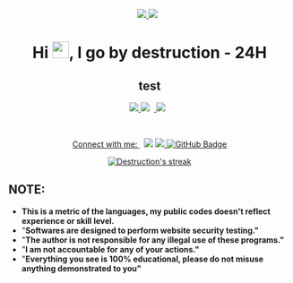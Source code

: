<p align="Middle"> 
    <a href="" target="_blank"> <img src="https://discord.c99.nl/widget/theme-1/705784631248683119.png"/> </a> 
    <a style="padding-right:8px;" href="" target="_blank"> <img src="https://i.imgur.com/P3GvYgB.png"5px"/></a>

<h1 align="center">Hi <img 
src="https://raw.githubusercontent.com/MartinHeinz/MartinHeinz/master/wave.gif" width="30px">, I go by destruction - 24H</h1>
<h2 align="center">test</h2>



  



<p align="Middle"> 
    <a href="" target="_blank"> <img src="https://i.imgur.com/RBhFrve.png"/> </a> 
    <a style="padding-right:8px;" href="" target="_blank"> <img src="https://i.imgur.com/R72VLOV.png>"
    <a style="padding-right:8px;" href="" target="_blank"> <img src="https://i.imgur.com/sJDYjcb.png"/> 
  
</p>


<p align="Middle">
 Connect with me:
<a href = "https://www.instagram.com/destruction.jpg/"><img src="https://img.icons8.com/fluent/48/000000/instagram-new.png"/></a>
<a href="https://github.com/Meghna-DAS/github-profile-views-counter">
    <img src="https://komarev.com/ghpvc/?username=24hoster">
</a>
<a href="https://github.com/24hoster?tab=followers"><img src="https://img.shields.io/github/followers/24hoster?label=Followers&style=social" alt="GitHub Badge"></a>
<p align=""> 

<p align="Middle">
    <a href="https://github.com/24hoster/github-readme-streak-stats">
        <img title="🔥 Get streak stats for your profile at git.io/streak-stats" alt="Destruction's streak" src="https://github-readme-streak-stats.herokuapp.com/?user=24hoster&theme=black-ice&hide_border=true&stroke=0000&background=060A0CD0"/>
    </a>
</p>


</p>


 <p align="Middle">

## NOTE:
 - **This is a metric of the languages, my public codes doesn't reflect experience or skill level.**
  - "**Softwares are designed to perform website security testing."**
  - "**The author is not responsible for any illegal use of these programs."**
  - "**I am not accountable for any of your actions."**
  - "**Everything you see is 100% educational, please do not misuse anything demonstrated to you"**
  
